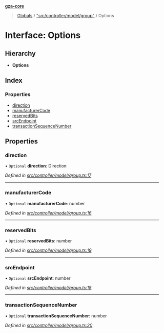 **[gza-core](../README.md)**

> [Globals](../README.md) / ["src/controller/model/group"](../modules/_src_controller_model_group_.md) / Options

# Interface: Options

## Hierarchy

* **Options**

## Index

### Properties

* [direction](_src_controller_model_group_.options.md#direction)
* [manufacturerCode](_src_controller_model_group_.options.md#manufacturercode)
* [reservedBits](_src_controller_model_group_.options.md#reservedbits)
* [srcEndpoint](_src_controller_model_group_.options.md#srcendpoint)
* [transactionSequenceNumber](_src_controller_model_group_.options.md#transactionsequencenumber)

## Properties

### direction

• `Optional` **direction**: Direction

*Defined in [src/controller/model/group.ts:17](https://github.com/GrandeurSmart/gza-core/blob/master/src/src/controller/model/group.ts#L17)*

___

### manufacturerCode

• `Optional` **manufacturerCode**: number

*Defined in [src/controller/model/group.ts:16](https://github.com/GrandeurSmart/gza-core/blob/master/src/src/controller/model/group.ts#L16)*

___

### reservedBits

• `Optional` **reservedBits**: number

*Defined in [src/controller/model/group.ts:19](https://github.com/GrandeurSmart/gza-core/blob/master/src/src/controller/model/group.ts#L19)*

___

### srcEndpoint

• `Optional` **srcEndpoint**: number

*Defined in [src/controller/model/group.ts:18](https://github.com/GrandeurSmart/gza-core/blob/master/src/src/controller/model/group.ts#L18)*

___

### transactionSequenceNumber

• `Optional` **transactionSequenceNumber**: number

*Defined in [src/controller/model/group.ts:20](https://github.com/GrandeurSmart/gza-core/blob/master/src/src/controller/model/group.ts#L20)*
